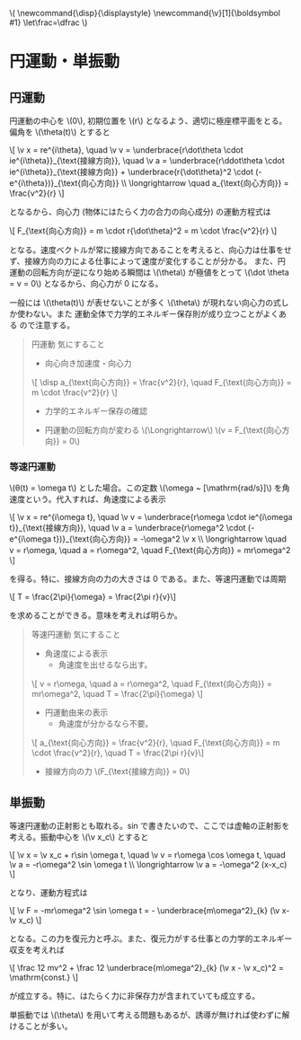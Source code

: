 \\(
    \newcommand{\disp}{\displaystyle}
    \newcommand{\v}[1]{\boldsymbol #1}
    \let\frac=\dfrac
\\)

# 円運動・単振動

## 円運動

円運動の中心を \\(0\\), 初期位置を \\(r\\) となるよう、適切に極座標平面をとる。偏角を \\(\theta(t)\\) とすると

\\[
    \v x = re^{i\theta}, \quad \v v = \underbrace{r\dot\theta \cdot ie^{i\theta}}\_{\text{接線方向}}, \quad \v a = \underbrace{r\ddot\theta \cdot ie^{i\theta}}\_{\text{接線方向}} + \underbrace{r{\dot\theta}^2 \cdot (-e^{i\theta})}\_{\text{向心方向}} \\\\
    \longrightarrow \quad a\_{\text{向心方向}} = \frac{v^2}{r}
\\]

となるから、向心力 (物体にはたらく力の合力の向心成分) の運動方程式は

\\[
    F\_{\text{向心方向}} = m \cdot r{\dot\theta}^2 = m \cdot \frac{v^2}{r}
\\]

となる。速度ベクトルが常に接線方向であることを考えると、向心力は仕事をせず、接線方向の力による仕事によって速度が変化することが分かる。
また、円運動の回転方向が逆になり始める瞬間は \\(\theta\\) が極値をとって \\(\dot \theta = v = 0\\) となるから、<uj>向心力が 0 になる</uj>。

一般には \\(\theta(t)\\) が表せないことが多く \\(\theta\\) が現れない向心力の式しか使わない。また <uj>運動全体で力学的エネルギー保存則が成り立つことがよくある</uj> ので注意する。

> 円運動 気にすること
>
> - 向心向き加速度・向心力
> 
> \\[ \disp a\_{\text{向心方向}} = \frac{v^2}{r}, \quad F\_{\text{向心方向}} = m \cdot \frac{v^2}{r} \\]
>
> - 力学的エネルギー保存の確認
>
> - 円運動の回転方向が変わる \\(\Longrightarrow\\) \\(v = F\_{\text{向心方向}} = 0\\)




### 等速円運動

\\(θ(t) = \omega t\\) とした場合。この定数 \\(\omega ~ [\mathrm{rad/s}]\\) を角速度という。代入すれば、角速度による表示

\\[
    \v x = re^{i\omega t}, \quad \v v = \underbrace{r\omega \cdot ie^{i\omega t}}\_{\text{接線方向}}, \quad \v a = \underbrace{r\omega^2 \cdot (-e^{i\omega t})}_{\text{向心方向}} = -\omega^2 \v x \\\\
    \longrightarrow \quad v = r\omega, \quad a = r\omega^2, \quad F\_{\text{向心方向}} = mr\omega^2
\\]

を得る。特に、接線方向の力の大きさは 0 である。また、等速円運動では周期

\\[ T = \frac{2\pi}{\omega} = \frac{2\pi r}{v}\\]

を求めることができる。意味を考えれば明らか。

> 等速円運動 気にすること
>
> - 角速度による表示
>   + 角速度を出せるなら出す。
> 
> \\[ v = r\omega, \quad a = r\omega^2, \quad F\_{\text{向心方向}} = mr\omega^2, \quad T = \frac{2\pi}{\omega} \\]
>
> - 円運動由来の表示
>   + 角速度が分かるなら不要。
>
> \\[ a\_{\text{向心方向}} = \frac{v^2}{r}, \quad F\_{\text{向心方向}} = m \cdot \frac{v^2}{r}, \quad T = \frac{2\pi r}{v}\\]
>
> - 接線方向の力 \\(F\_{\text{接線方向}} = 0\\)


## 単振動

等速円運動の正射影とも取れる。sin で書きたいので、ここでは虚軸の正射影を考える。振動中心を \\(\v x_c\\) とすると

\\[
    \v x = \v x_c + r\sin \omega t, \quad \v v = r\omega \cos \omega t, \quad \v a = -r\omega^2 \sin \omega t \\\\
    \longrightarrow \v a = -\omega^2 (x-x_c)
\\]

となり、運動方程式は

\\[
    \v F = -mr\omega^2 \sin \omega t = - \underbrace{m\omega^2}_{k} (\v x- \v x_c)
\\]

となる。この力を復元力と呼ぶ。また、復元力がする仕事との力学的エネルギー収支を考えれば

\\[
    \frac 12 mv^2 + \frac 12 \underbrace{m\omega^2}_{k} (\v x - \v x_c)^2 = \mathrm{const.}
\\]

が成立する。特に、はたらく力に非保存力が含まれていても成立する。

単振動では \\(\theta\\) を用いて考える問題もあるが、誘導が無ければ使わずに解けることが多い。
